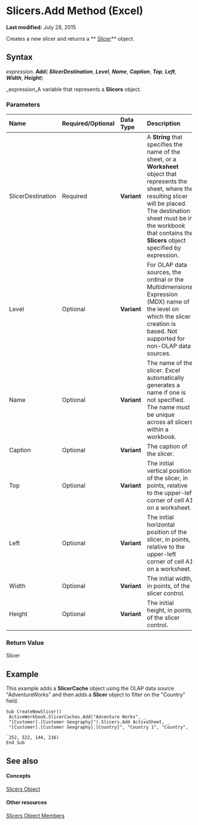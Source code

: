 
# Slicers.Add Method (Excel)

 **Last modified:** July 28, 2015

Creates a new slicer and returns a  ** [Slicer](577be0f6-4eda-0093-8899-097f3c900383.md)** object.

## Syntax

 _expression_. **Add**( **_SlicerDestination_**,  **_Level_**,  **_Name_**,  **_Caption_**,  **_Top_**,  **_Left_**,  **_Width_**,  **_Height_**)

 _expression_A variable that represents a  **Slicers** object.


### Parameters



|**Name**|**Required/Optional**|**Data Type**|**Description**|
|:-----|:-----|:-----|:-----|
|SlicerDestination|Required| **Variant**|A  **String** that specifies the name of the sheet, or a **Worksheet** object that represents the sheet, where the resulting slicer will be placed. The destination sheet must be in the workbook that contains the **Slicers** object specified by expression.|
|Level|Optional| **Variant**|For OLAP data sources, the ordinal or the Multidimensional Expression (MDX) name of the level on which the slicer creation is based. Not supported for non-OLAP data sources. |
|Name|Optional| **Variant**|The name of the slicer. Excel automatically generates a name if one is not specified. The name must be unique across all slicers within a workbook.|
|Caption|Optional| **Variant**|The caption of the slicer.|
|Top|Optional| **Variant**|The initial vertical position of the slicer, in points, relative to the upper-left corner of cell A1 on a worksheet.|
|Left|Optional| **Variant**|The initial horizontal position of the slicer, in points, relative to the upper-left corner of cell A1 on a worksheet.|
|Width|Optional| **Variant**|The initial width, in points, of the slicer control.|
|Height|Optional| **Variant**|The initial height, in points, of the slicer control.|

### Return Value

Slicer


## Example

This example adds a  **SlicerCache** object using the OLAP data source "AdventureWorks" and then adds a **Slicer** object to filter on the "Country" field.


```
Sub CreateNewSlicer() 
 ActiveWorkbook.SlicerCaches.Add("Adventure Works", _ 
 "[Customer].[Customer Geography]").Slicers.Add ActiveSheet, _ 
 "[Customer].[Customer Geography].[Country]", "Country 1", "Country", _ 
 252, 522, 144, 216) 
End Sub
```


## See also


#### Concepts


 [Slicers Object](12b67ff5-cf66-35d1-2c72-9aa2f4a396a0.md)
#### Other resources


 [Slicers Object Members](e3afc17e-349d-a809-828b-01abcab42e99.md)

